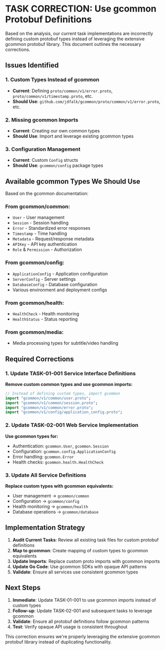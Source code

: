 # TASK CORRECTION: Use gcommon Protobuf Definitions

Based on the analysis, our current task implementations are incorrectly defining
custom protobuf types instead of leveraging the extensive gcommon protobuf
library. This document outlines the necessary corrections.

## Issues Identified

### 1. Custom Types Instead of gcommon

- **Current**: Defining `proto/common/v1/error.proto`,
  `proto/common/v1/timestamp.proto`, etc.
- **Should Use**: `github.com/jdfalk/gcommon/proto/common/v1/error.proto`, etc.

### 2. Missing gcommon Imports

- **Current**: Creating our own common types
- **Should Use**: Import and leverage existing gcommon types

### 3. Configuration Management

- **Current**: Custom `Config` structs
- **Should Use**: `gcommon/config` package types

## Available gcommon Types We Should Use

Based on the gcommon documentation:

### From gcommon/common:

- `User` - User management
- `Session` - Session handling
- `Error` - Standardized error responses
- `Timestamp` - Time handling
- `Metadata` - Request/response metadata
- `APIKey` - API key authentication
- `Role` & `Permission` - Authorization

### From gcommon/config:

- `ApplicationConfig` - Application configuration
- `ServerConfig` - Server settings
- `DatabaseConfig` - Database configuration
- Various environment and deployment configs

### From gcommon/health:

- `HealthCheck` - Health monitoring
- `HealthStatus` - Status reporting

### From gcommon/media:

- Media processing types for subtitle/video handling

## Required Corrections

### 1. Update TASK-01-001 Service Interface Definitions

**Remove custom common types and use gcommon imports:**

```protobuf
// Instead of defining custom types, import gcommon
import "gcommon/v1/common/user.proto";
import "gcommon/v1/common/session.proto";
import "gcommon/v1/common/error.proto";
import "gcommon/v1/config/application_config.proto";
```

### 2. Update TASK-02-001 Web Service Implementation

**Use gcommon types for:**

- Authentication: `gcommon.User`, `gcommon.Session`
- Configuration: `gcommon.config.ApplicationConfig`
- Error handling: `gcommon.Error`
- Health checks: `gcommon.health.HealthCheck`

### 3. Update All Service Definitions

**Replace custom types with gcommon equivalents:**

- User management → `gcommon/common`
- Configuration → `gcommon/config`
- Health monitoring → `gcommon/health`
- Database operations → `gcommon/database`

## Implementation Strategy

1. **Audit Current Tasks**: Review all existing task files for custom protobuf
   definitions
2. **Map to gcommon**: Create mapping of custom types to gcommon equivalents
3. **Update Imports**: Replace custom proto imports with gcommon imports
4. **Update Go Code**: Use gcommon SDKs with opaque API patterns
5. **Validate**: Ensure all services use consistent gcommon types

## Next Steps

1. **Immediate**: Update TASK-01-001 to use gcommon imports instead of custom
   types
2. **Follow-up**: Update TASK-02-001 and subsequent tasks to leverage gcommon
3. **Validate**: Ensure all protobuf definitions follow gcommon patterns
4. **Test**: Verify opaque API usage is consistent throughout

This correction ensures we're properly leveraging the extensive gcommon protobuf
library instead of duplicating functionality.
